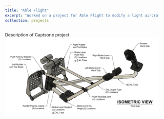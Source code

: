 ```yaml
---
title: "Able Flight"
excerpt: "Worked on a project for Able Flight to modify a light aircraft for teaching student pilots without the use of their legs<br/><img src='/images/controlsplaceholder.png'>"
collection: projects
---
```


Description of Captsone project
<img src='/images/controlsplaceholder.png'>